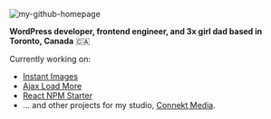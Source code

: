 ![my-github-homepage](https://github.com/dcooney/dcooney/assets/428624/701c5c62-a22a-4497-a0bb-1a6c89115029)

**WordPress developer, frontend engineer, and 3x girl dad based in Toronto, Canada** 🇨🇦

Currently working on:

- [Instant Images](https://github.com/dcooney/instant-images)
- [Ajax Load More](https://github.com/dcooney/ajax-load-more)
- [React NPM Starter](https://github.com/dcooney/react-npm-starter)
- ... and other projects for my studio, [Connekt Media](https://connekthq.com/).

<!--

___

**Hiring** - I'm looking for a self-starting developer to work alongside me on various WordPress plugins - if that's you, let's chat (📩 darren [at] connekthq.com)
-->
